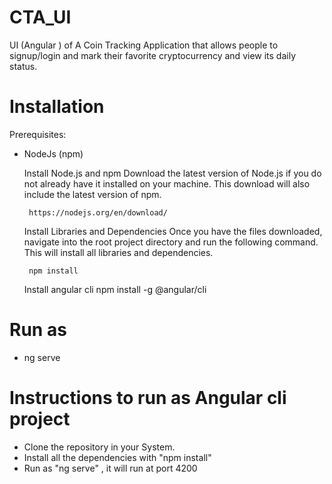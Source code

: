 # CTA_UI
UI (Angular ) of A Coin Tracking Application that allows people to signup/login and mark their favorite cryptocurrency and view its daily status.

# Installation
 Prerequisites:

 - NodeJs (npm) 

	 Install Node.js and npm
		Download the latest version of Node.js if you do not already have it installed on your machine. This download will also include the latest version of npm.

		https://nodejs.org/en/download/

	Install Libraries and Dependencies
		Once you have the files downloaded, navigate into the root project directory and run the following command. This will install all libraries and dependencies.

		npm install

	Install angular cli
		npm install -g @angular/cli

# Run as
 - ng serve 

# Instructions to run as Angular cli project

- Clone the repository in your System.
- Install all the dependencies with "npm install"
- Run as "ng serve" , it will run at port 4200